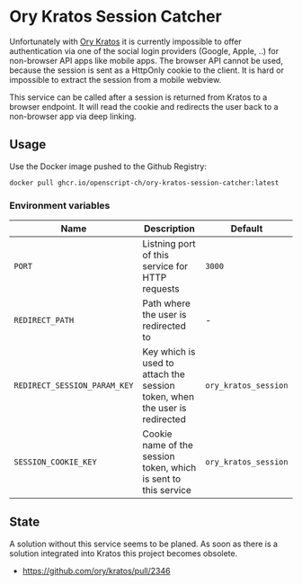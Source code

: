 # Ory Kratos Session Catcher

Unfortunately with [Ory Kratos](https://www.ory.sh/kratos/) it is currently impossible to offer authentication via one of the social login providers (Google, Apple, ..) for non-browser API apps like mobile apps. The browser API cannot be used, because the session is sent as a HttpOnly cookie to the client. It is hard or impossible to extract the session from a mobile webview.

This service can be called after a session is returned from Kratos to a browser endpoint. It will read the cookie and redirects the user back to a non-browser app via deep linking.

## Usage

Use the Docker image pushed to the Github Registry:

```
docker pull ghcr.io/openscript-ch/ory-kratos-session-catcher:latest
```

### Environment variables

| Name | Description | Default |
|---|---|---|
| `PORT` | Listning port of this service for HTTP requests | `3000` |
| `REDIRECT_PATH` | Path where the user is redirected to | - |
| `REDIRECT_SESSION_PARAM_KEY` | Key which is used to attach the session token, when the user is redirected | `ory_kratos_session` |
| `SESSION_COOKIE_KEY` | Cookie name of the session token, which is sent to this service | `ory_kratos_session` |

## State

A solution without this service seems to be planed. As soon as there is a solution integrated into Kratos this project becomes obsolete.

 - https://github.com/ory/kratos/pull/2346